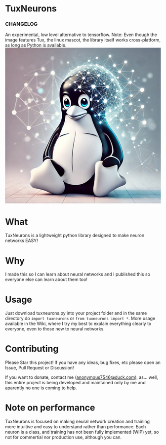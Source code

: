 # TuxNeurons

### CHANGELOG

An experimental, low level alternative to tensorflow. Note: Even though the image features Tux, the linux mascot, the library itself works cross-platform, as long as Python is available.
![TuxNeurons Image](media/image.webp)

# What
TuxNeurons is a lightweight python library designed to make neuron networks EASY!

# Why
I made this so I can learn about neural networks and I published this so everyone else can learn about them too!

# Usage
Just download tuxneurons.py into your project folder and in the same directory do `import tuxneurons` or `from tuxneurons import *`. More usage available in the Wiki, where I try my best to explain everything clearly to everyone, even to those new to neural networks.

# Contributing
Please Star this project! If you have any ideas, bug fixes, etc please open an Issue, Pull Request or Discussion!

If you want to donate, contact me (anonymous7546@duck.com), as... well, this entire project is being developed and maintained only by me and aparently no one is coming to help.

# Note on performance
TuxNeurons is focused on making neural network creation and training more intuitive and easy to understand rather than performance. Each neuron is a class, and training has not been fully implemented (WIP) yet, so not for commertial nor production use, although you can.
